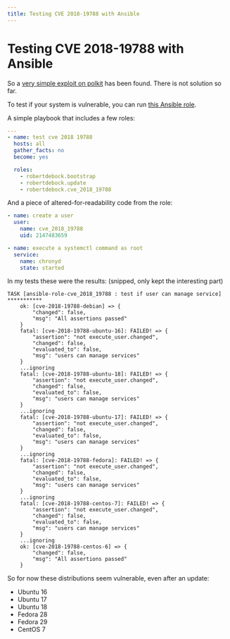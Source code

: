 ```yaml
---
title: Testing CVE 2018-19788 with Ansible
---
```


# Testing CVE 2018-19788 with Ansible

So a [very simple exploit on polkit](https://access.redhat.com/security/cve/cve-2018-19788) has been found. There is not solution so far.

To test if your system is vulnerable, you can run [this Ansible role](http://galaxy.ansible.com/robertdebock/cve_2018_19788).

A simple playbook that includes a few roles:

```yaml
---
- name: test cve 2018 19788
  hosts: all
  gather_facts: no
  become: yes

  roles:
    - robertdebock.bootstrap
    - robertdebock.update
    - robertdebock.cve_2018_19788
```

And a piece of altered-for-readability code from the role:

```yaml
- name: create a user
  user:
    name: cve_2018_19788
    uid: 2147483659

- name: execute a systemctl command as root
  service:
    name: chronyd
    state: started
```

In my tests these were the results: (snipped, only kept the interesting part)

```text
TASK [ansible-role-cve_2018_19788 : test if user can manage service] ***********
    ok: [cve-2018-19788-debian] => {
        "changed": false, 
        "msg": "All assertions passed"
    }
    fatal: [cve-2018-19788-ubuntu-16]: FAILED! => {
        "assertion": "not execute_user.changed", 
        "changed": false, 
        "evaluated_to": false, 
        "msg": "users can manage services"
    }
    ...ignoring
    fatal: [cve-2018-19788-ubuntu-18]: FAILED! => {
        "assertion": "not execute_user.changed", 
        "changed": false, 
        "evaluated_to": false, 
        "msg": "users can manage services"
    }
    ...ignoring
    fatal: [cve-2018-19788-ubuntu-17]: FAILED! => {
        "assertion": "not execute_user.changed", 
        "changed": false, 
        "evaluated_to": false, 
        "msg": "users can manage services"
    }
    ...ignoring
    fatal: [cve-2018-19788-fedora]: FAILED! => {
        "assertion": "not execute_user.changed", 
        "changed": false, 
        "evaluated_to": false, 
        "msg": "users can manage services"
    }
    ...ignoring
    fatal: [cve-2018-19788-centos-7]: FAILED! => {
        "assertion": "not execute_user.changed", 
        "changed": false, 
        "evaluated_to": false, 
        "msg": "users can manage services"
    }
    ...ignoring
    ok: [cve-2018-19788-centos-6] => {
        "changed": false, 
        "msg": "All assertions passed"
    }
```

So for now these distributions seem vulnerable, even after an update:
- Ubuntu 16
- Ubuntu 17
- Ubuntu 18
- Fedora 28
- Fedora 29
- CentOS 7
